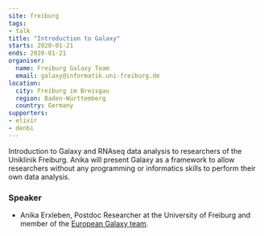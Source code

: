 ```yaml
---
site: freiburg
tags:
- talk
title: "Introduction to Galaxy"
starts: 2020-01-21
ends: 2020-01-21
organiser:
  name: Freiburg Galaxy Team
  email: galaxy@informatik.uni-freiburg.de
location:
  city: Freiburg im Breisgau
  region: Baden-Württemberg
  country: Germany
supporters:
- elixir
- denbi
---
```


Introduction to Galaxy and RNAseq data analysis to researchers of the Uniklinik Freiburg. Anika will present Galaxy as a framework to allow researchers without any programming or informatics skills to perform their own data analysis.

### Speaker

* Anika Erxleben, Postdoc Researcher at the University of Freiburg and member of the [European Galaxy team](https://usegalaxy-eu.github.io/freiburg/people).

